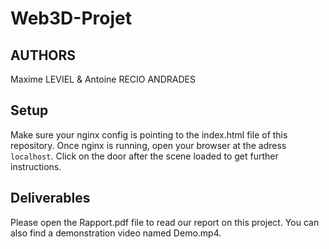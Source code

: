 # Web3D-Projet

## AUTHORS
Maxime LEVIEL & Antoine RECIO ANDRADES

## Setup

Make sure your nginx config is pointing to the index.html file of this repository.
Once nginx is running, open your browser at the adress ```localhost```.
Click on the door after the scene loaded to get further instructions.

## Deliverables
Please open the Rapport.pdf file to read our report on this project.
You can also find a demonstration video named Demo.mp4.
